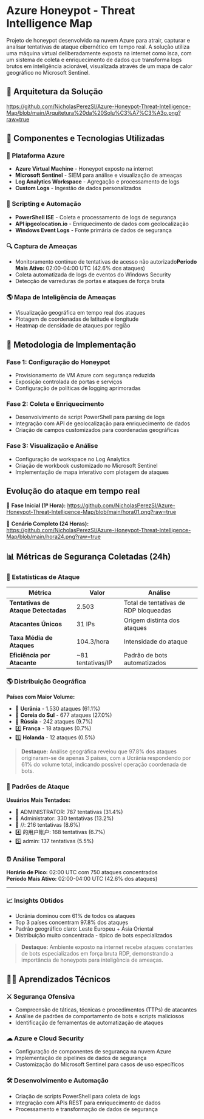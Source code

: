 # Azure Honeypot - Threat Intelligence Map
Projeto de honeypot desenvolvido na nuvem Azure para atrair, capturar e analisar tentativas de ataque cibernético em tempo real. A solução utiliza uma máquina virtual deliberadamente exposta na internet como isca, com um sistema de coleta e enriquecimento de dados que transforma logs brutos em inteligência acionável, visualizada através de um mapa de calor geográfico no Microsoft Sentinel.

## 📐 Arquitetura da Solução
https://github.com/NicholasPerezSI/Azure-Honeypot-Threat-Intelligence-Map/blob/main/Arquitetura%20da%20Solu%C3%A7%C3%A3o.png?raw=true
## 🔧 Componentes e Tecnologias Utilizadas

### 🔹 Plataforma Azure
- **Azure Virtual Machine** - Honeypot exposto na internet
- **Microsoft Sentinel** - SIEM para análise e visualização de ameaças  
- **Log Analytics Workspace** - Agregação e processamento de logs
- **Custom Logs** - Ingestão de dados personalizados

### 🔹 Scripting e Automação
- **PowerShell ISE** - Coleta e processamento de logs de segurança
- **API ipgeolocation.io** - Enriquecimento de dados com geolocalização
- **Windows Event Logs** - Fonte primária de dados de segurança

### 🔍 Captura de Ameaças
- Monitoramento contínuo de tentativas de acesso não autorizado**Período Mais Ativo:** 02:00-04:00 UTC (42.6% dos ataques)
- Coleta automatizada de logs de eventos do Windows Security
- Detecção de varreduras de portas e ataques de força bruta

### 🌎 Mapa de Inteligência de Ameaças
- Visualização geográfica em tempo real dos ataques
- Plotagem de coordenadas de latitude e longitude
- Heatmap de densidade de ataques por região

## 📎 Metodologia de Implementação

### Fase 1: Configuração do Honeypot
- Provisionamento de VM Azure com segurança reduzida
- Exposição controlada de portas e serviços
- Configuração de políticas de logging aprimoradas

### Fase 2: Coleta e Enriquecimento
- Desenvolvimento de script PowerShell para parsing de logs
- Integração com API de geolocalização para enriquecimento de dados
- Criação de campos customizados para coordenadas geográficas

### Fase 3: Visualização e Análise
- Configuração de workspace no Log Analytics
- Criação de workbook customizado no Microsoft Sentinel
- Implementação de mapa interativo com plotagem de ataques

## Evolução do ataque em tempo real
🔹 **Fase Inicial (1ª Hora):** https://github.com/NicholasPerezSI/Azure-Honeypot-Threat-Intelligence-Map/blob/main/hora01.png?raw=true

🔹 **Cenário Completo (24 Horas):** https://github.com/NicholasPerezSI/Azure-Honeypot-Threat-Intelligence-Map/blob/main/hora24.png?raw=true

## 📊 Métricas de Segurança Coletadas (24h)

### 🎯 Estatísticas de Ataque

| Métrica | Valor | Análise |
|---------|-------|---------|
| **Tentativas de Ataque Detectadas** | 2.503 | Total de tentativas de RDP bloqueadas |
| **Atacantes Únicos** | 31 IPs | Origem distinta dos ataques |
| **Taxa Média de Ataques** | 104.3/hora | Intensidade do ataque |
| **Eficiência por Atacante** | ~81 tentativas/IP | Padrão de bots automatizados |

### 🌎 Distribuição Geográfica

**Países com Maior Volume:**
- 🥇 **Ucrânia** - 1.530 ataques (61.1%)
- 🥈 **Coreia do Sul** - 677 ataques (27.0%)
- 🥉 **Rússia** - 242 ataques (9.7%)
- 4️⃣ **França** - 18 ataques (0.7%)
- 5️⃣ **Holanda** - 12 ataques (0.5%)
> **Destaque:** Análise geográfica revelou que 97.8% dos ataques originaram-se de apenas 3 países, com a Ucrânia respondendo por 61% do volume total, indicando possível operação coordenada de bots.
### 🔐 Padrões de Ataque

**Usuários Mais Tentados:**
- 🥇 ADMINISTRATOR: 787 tentativas (31.4%)
- 🥈 Administrator: 330 tentativas (13.2%)
- 🥉 //: 216 tentativas (8.6%)
- 4️⃣ 的用户帐户: 168 tentativas (6.7%)
- 5️⃣ admin: 137 tentativas (5.5%)

### ⏰ Análise Temporal

**Horário de Pico:** 02:00 UTC com 750 ataques concentrados  
**Período Mais Ativo:** 02:00-04:00 UTC (42.6% dos ataques)

---

### 📈 Insights Obtidos

- Ucrânia dominou com 61% de todos os ataques
- Top 3 países concentram 97.8% dos ataques
- Padrão geográfico claro: Leste Europeu + Ásia Oriental
- Distribuição muito concentrada - típico de bots especializados

> **Destaque:** Ambiente exposto na internet recebe ataques constantes de bots especializados em força bruta RDP, demonstrando a importância de honeypots para inteligência de ameaças.

## 👨‍🎓 Aprendizados Técnicos
### ⚔ Segurança Ofensiva
- Compreensão de táticas, técnicas e procedimentos (TTPs) de atacantes
- Análise de padrões de comportamento de bots e scripts maliciosos
- Identificação de ferramentas de automatização de ataques

### ☁ Azure e Cloud Security
- Configuração de componentes de segurança na nuvem Azure
- Implementação de pipelines de dados de segurança
- Customização do Microsoft Sentinel para casos de uso específicos

### 🛠 Desenvolvimento e Automação
- Criação de scripts PowerShell para coleta de logs
- Integração com APIs REST para enriquecimento de dados
- Processamento e transformação de dados de segurança
